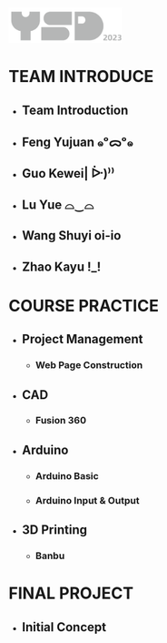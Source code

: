 <div>
  <img src="https://github.com/erkoww/YSD_img/blob/main/img/1ogo.png?raw=true" width="200"/>
</div>

<h1>TEAM INTRODUCE</h1>
<ul>
  <li><h2>Team Introduction</h2></li>
  <li><h2>Feng Yujuan ๑ᵒᯅᵒ๑ </h2></li>
  <li><h2>Guo Kewei| ᐕ)⁾⁾</h2></li>
  <li><h2>Lu Yue ⌓‿⌓ </h2></li>
  <li><h2>Wang Shuyi oi-io </h2></li>
  <li><h2>Zhao Kayu !_! </h2></li>
</ul>

<h1>COURSE PRACTICE</h1>
<ul>
  <li>
    <h2>Project Management</h2>
    <ul>
      <li><h3>Web Page Construction</h3></li>
    </ul>
  </li>
  <li>
    <h2>CAD</h2>
    <ul>
      <li><h3>Fusion 360</h3></li>
    </ul>
  </li>
  <li>
    <h2>Arduino</h2>
    <ul>
      <li><h3>Arduino Basic</h3></li>
      <li><h3>Arduino Input & Output</h3></li>
    </ul>
  </li>
  <li>
    <h2>3D Printing</h2>
    <ul>
      <li><h3>Banbu</h3></li>
    </ul>
  </li>
</ul>

<h1>FINAL PROJECT</h1>
<ul>
  <li><h2>Initial Concept</h2></li> 
</ul>
